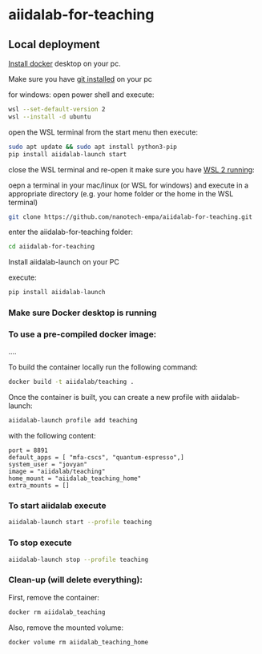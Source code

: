 # aiidalab-for-teaching
## Local deployment
[Install docker](https://docs.docker.com/get-docker/) desktop on your pc.

Make sure you have [git installed](https://git-scm.com/book/en/v2/Getting-Started-Installing-Git) on your pc

for windows:
open power shell and execute:

```bash
wsl --set-default-version 2
wsl --install -d ubuntu
```
open the WSL terminal from the start menu then execute:

```bash
sudo apt update && sudo apt install python3-pip
pip install aiidalab-launch start
```
close the WSL terminal and re-open it
make sure you have [WSL 2 running](https://docs.docker.com/desktop/wsl/):

oepn a terminal in your mac/linux (or WSL for windows) and execute in a appropriate directory (e.g. your home folder or the home in the WSL terminal)
```bash
git clone https://github.com/nanotech-empa/aiidalab-for-teaching.git
```
enter the aiidalab-for-teaching folder:
```bash
cd aiidalab-for-teaching
```

Install aiidalab-launch on your PC

execute:
```bash
pip install aiidalab-launch
```


### Make sure Docker desktop is running

### To use a pre-compiled docker image:
....

To build the container locally run the following command:
```bash
docker build -t aiidalab/teaching .
```

Once the container is built, you can create a new profile with aiidalab-launch:
```bash
aiidalab-launch profile add teaching
```
with the following content:
```
port = 8891
default_apps = [ "mfa-cscs", "quantum-espresso",]
system_user = "jovyan"
image = "aiidalab/teaching"
home_mount = "aiidalab_teaching_home"
extra_mounts = []
```

### To start aiidalab execute
```bash
aiidalab-launch start --profile teaching
```
### To stop execute
```bash
aiidalab-launch stop --profile teaching
```

### Clean-up (will delete everything):
First, remove the container:
```bash
docker rm aiidalab_teaching
```
Also, remove the mounted volume:
```bash
docker volume rm aiidalab_teaching_home
```
